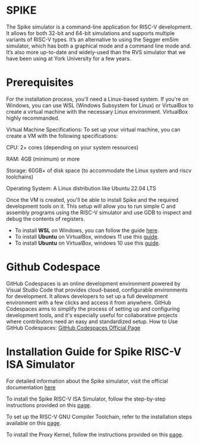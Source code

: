 # SPIKE
The Spike simulator is a command-line application for RISC-V development. It allows for both 32-bit and 64-bit simulations and supports multiple variants of RISC-V types. It’s an alternative to using the Segger emSim simulator, which has both a graphical mode and a command line mode and. It’s also more up-to-date and widely-used than the RVS simulator that we have been using at York University for a few years.
# Prerequisites
For the installation process, you'll need a Linux-based system. If you're on Windows, you can use WSL (Windows Subsystem for Linux) or VirtualBox to create a virtual machine with the necessary Linux environment. VirtualBox highly recommanded.

Virtual Machine Specifications:
To set up your virtual machine, you can create a VM with the following specifications:

CPU: 2+ cores (depending on your system resources)

RAM: 4GB (minimum) or more

Storage: 60GB+ of disk space (to accommodate the Linux system and  riscv toolchains)

Operating System: A Linux distribution like Ubuntu 22.04 LTS

Once the VM is created, you'll be able to install Spike and the required development tools on it. This setup will allow you to run simple C and assembly programs using the RISC-V simulator and use GDB to inspect and debug the contents of registers.

- To install **WSL** on Windows, you can follow the guide [here](https://docs.microsoft.com/en-us/windows/wsl/install).
- To install **Ubuntu** on VirtualBox, windows 11 use this [guide](https://www.youtube.com/watch?v=L9ya49O5CIY).
- To install **Ubuntu** on VirtualBox, windows 10 use this [guide](https://www.youtube.com/watch?v=f3QdUOD2vOs).

# Github Codespace
GitHub Codespaces is an online development environment powered by Visual Studio Code that provides cloud-based, configurable environments for development. It allows developers to set up a full development environment with a few clicks and access it from anywhere. GitHub Codespaces aims to simplify the process of setting up and configuring development tools, and it's especially useful for collaborative projects where contributors need an easy and standardized setup.
How to Use GitHub Codespaces:
[GitHub Codespaces Official Page](https://github.com/features/codespaces)


# Installation Guide for Spike RISC-V ISA Simulator

For detailed information about the Spike simulator, visit the official documentation [here](https://www.yorku.ca/professor/drsmith/2024/07/28/getting-started-with-risc-v-spike-simulator/)

To install the Spike RISC-V ISA Simulator, follow the step-by-step instructions provided on this [page](https://github.com/riscv-software-src/riscv-isa-sim).

To set up the RISC-V GNU Compiler Toolchain, refer to the installation steps available on this [page](https://github.com/riscv-collab/riscv-gnu-toolchain/blob/master/README.md).

To install the Proxy Kernel, follow the instructions provided on this [page](https://github.com/riscv-software-src/riscv-pk).
